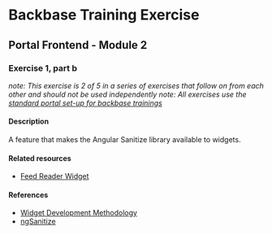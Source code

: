 # Backbase Training Exercise

## Portal Frontend - Module 2

### Exercise 1, part b

_note: This exercise is 2 of 5 in a series of exercises that follow on from each other and should not be used independently_
_note: All exercises use the [standard portal set-up for backbase trainings](https://my.backbase.com/resources/how-to-guides/getting-your-first-launchpad-based-portal-set-up/)_

#### Description

A feature that makes the Angular Sanitize library available to widgets.

#### Related resources

 - [Feed Reader Widget](../pf2e1b-widget-feed-reader)

#### References

 - [Widget Development Methodology](https://github.com/Backbase/methodology-widget-development)
 - [ngSanitize](https://docs.angularjs.org/api/ngSanitize)
